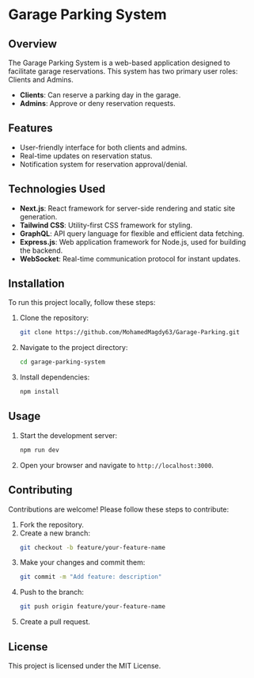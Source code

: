 # Garage Parking System

## Overview
The Garage Parking System is a web-based application designed to facilitate garage reservations. This system has two primary user roles: Clients and Admins.

- **Clients**: Can reserve a parking day in the garage.
- **Admins**: Approve or deny reservation requests.

## Features
- User-friendly interface for both clients and admins.
- Real-time updates on reservation status.
- Notification system for reservation approval/denial.

## Technologies Used
- **Next.js**: React framework for server-side rendering and static site generation.
- **Tailwind CSS**: Utility-first CSS framework for styling.
- **GraphQL**: API query language for flexible and efficient data fetching.
- **Express.js**: Web application framework for Node.js, used for building the backend.
- **WebSocket**: Real-time communication protocol for instant updates.

## Installation
To run this project locally, follow these steps:

1. Clone the repository:
   ```sh
   git clone https://github.com/MohamedMagdy63/Garage-Parking.git
   ```
2. Navigate to the project directory:
   ```sh
   cd garage-parking-system
   ```
3. Install dependencies:
   ```sh
   npm install
   ```

## Usage
1. Start the development server:
   ```sh
   npm run dev
   ```
2. Open your browser and navigate to `http://localhost:3000`.

## Contributing
Contributions are welcome! Please follow these steps to contribute:

1. Fork the repository.
2. Create a new branch: 
   ```sh
   git checkout -b feature/your-feature-name
   ```
3. Make your changes and commit them:
   ```sh
   git commit -m "Add feature: description"
   ```
4. Push to the branch:
   ```sh
   git push origin feature/your-feature-name
   ```
5. Create a pull request.

## License
This project is licensed under the MIT License.